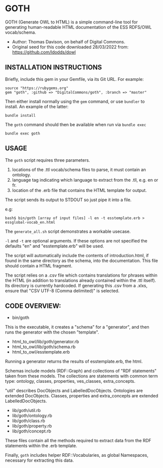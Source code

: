 # GOTH

GOTH (Generate OWL to HTML) is a simple command-line tool for generating human-readable HTML documentation of the ESS RDFS/OWL vocab/schema.

- Author: Thomas Davison, on behalf of Digital Commons.
- Original seed for this code downloaded 28/03/2022 from: https://github.com/ldodds/dowl

## INSTALLATION INSTRUCTIONS

Briefly, include this gem in your Gemfile, via its Git URL. For example:

    source "https://rubygems.org"
    gem "goth", :github => "DigitalCommons/goth", :branch => "master"


Then either install normally using the `gem` command, or use `bundler`
to install. An example of the latter:

    bundle install

The `goth` command should then be available when run via `bundle exec`

    bundle exec goth

## USAGE

The `goth` script requires three parameters.

1. locations of the .ttl vocab/schema files to parse, it must contain an ontology.
2. language tag indicating which language to extract from the .tll, e.g. en or fr.
3. location of the .erb file that contains the HTML template for output.

The script sends its output to STDOUT so just pipe it into a file.

e.g:

    bash$ bin/goth [array of input files] -l en -t esstemplate.erb > essglobal-vocab_en.html

The `generate_all.sh` script demonstrates a workable usecase.

`-l` and `-t` are optional arguments. If these options are not specified the defaults "en" and "esstemplate.erb" will be used.

The script will automatically include the contents of introduction.html, if found in the same directory as the schema, into the documentation. This file should contain a HTML fragment.

The script relies on a .csv file which contains translations for phrases within the HTML (in addition to translations already contained within the .ttl itself). Its directory is currently hardcoded. If generating this .csv from a .xlxs, ensure that "CSV UTF-8 (Comma delimited)" is selected.

## CODE OVERVIEW:

- bin/goth

This is the executable, it creates a "schema" for a "generator", and then runs the generator with the chosen "template".

- html_to_owl/lib/goth/generator.rb
- html_to_owl/lib/goth/schema.rb
- html_to_owl/esstemplate.erb

Running a generator returns the results of esstemplate.erb, the html.

Schemas include models (RDF::Graph) and collections of "RDF statements" taken from these models. The collections are statements with common term type: ontology, classes, properties, ves_classes, extra_concepts.

"util" describes DocObjects and LabelledDocObjects. Ontologies are extended DocObjects. Classes, properties and extra_concepts are extended LabelledDocObjects.

- lib/goth/util.rb
- lib/goth/ontology.rb
- lib/goth/class.rb
- lib/goth/property.rb
- lib/goth/concept.rb

These files contain all the methods required to extract data from the RDF statements within the .erb template.

Finally, `goth` includes helper RDF::Vocabularies, as global Namespaces, necessary for extracting this data.


